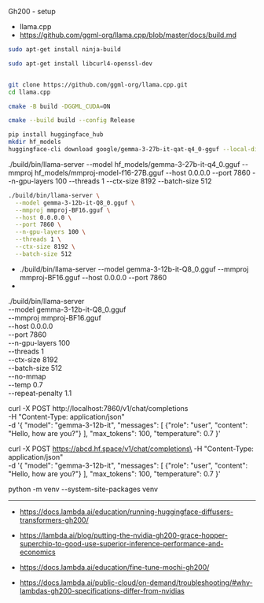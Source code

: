 Gh200 - setup


- llama.cpp
- https://github.com/ggml-org/llama.cpp/blob/master/docs/build.md


```bash
sudo apt-get install ninja-build

sudo apt-get install libcurl4-openssl-dev


git clone https://github.com/ggml-org/llama.cpp.git
cd llama.cpp

cmake -B build -DGGML_CUDA=ON

cmake --build build --config Release
```



```bash 
pip install huggingface_hub
mkdir hf_models 
huggingface-cli download google/gemma-3-27b-it-qat-q4_0-gguf --local-dir hf_models/
```

 ./build/bin/llama-server   --model hf_models/gemma-3-27b-it-q4_0.gguf  --mmproj hf_models/mmproj-model-f16-27B.gguf  --host 0.0.0.0   --port 7860   --n-gpu-layers 100   --threads 1   --ctx-size 8192   --batch-size 512

```bash
./build/bin/llama-server \
  --model gemma-3-12b-it-Q8_0.gguf \
  --mmproj mmproj-BF16.gguf \
  --host 0.0.0.0 \
  --port 7860 \
  --n-gpu-layers 100 \
  --threads 1 \
  --ctx-size 8192 \
  --batch-size 512

```

 - ./build/bin/llama-server --model gemma-3-12b-it-Q8_0.gguf --mmproj mmproj-BF16.gguf --host 0.0.0.0 --port 7860
- 
./build/bin/llama-server \
  --model gemma-3-12b-it-Q8_0.gguf \
  --mmproj mmproj-BF16.gguf \
  --host 0.0.0.0 \
  --port 7860 \
  --n-gpu-layers 100 \
  --threads 1 \
  --ctx-size 8192 \
  --batch-size 512 \
  --no-mmap \
  --temp 0.7 \
  --repeat-penalty 1.1


curl -X POST http://localhost:7860/v1/chat/completions\
  -H "Content-Type: application/json" \
  -d '{
    "model": "gemma-3-12b-it",
    "messages": [
      {"role": "user", "content": "Hello, how are you?"}
    ],
    "max_tokens": 100,
    "temperature": 0.7
  }'

curl -X POST https://abcd.hf.space/v1/chat/completions\
  -H "Content-Type: application/json" \
  -d '{
    "model": "gemma-3-12b-it",
    "messages": [
      {"role": "user", "content": "Hello, how are you?"}
    ],
    "max_tokens": 100,
    "temperature": 0.7
  }'


python -m venv --system-site-packages venv




<!-- 
huggingface-cli download google/gemma-3-12b-it-qat-q4_0-gguf --local-dir hf_models/

https://huggingface.co/google/gemma-3-12b-it-qat-q4_0-gguf/blob/main/gemma-3-12b-it-q4_0.gguf


https://huggingface.co/google/gemma-3-12b-it-qat-q4_0-gguf/blob/main/mmproj-model-f16-12B.gguf

- https://huggingface.co/collections/google/gemma-3-qat-67ee61ccacbf2be4195c265b

```bash
wget --header="Authorization: Bearer $HF_TOKEN" \
"https://huggingface.co/unsloth/gemma-3-12b-it-GGUF/resolve/main/gemma-3-12b-it-Q8_0.gguf" \
-O gemma-3-12b-it-Q8_0.gguf


wget --header="Authorization: Bearer $HF_TOKEN" \
"https://huggingface.co/unsloth/gemma-3-12b-it-GGUF/resolve/main/mmproj-BF16.gguf" \
-O mmproj-BF16.gguf
```



pip install transformers diffusers["torch"] tf-keras==2.17.0 accelerate

pip install vllm

pip3 install --pre torch torchvision torchaudio --index-url https://download.pytorch.org/whl/nightly/cu124


git clone https://github.com/vllm-project/vllm.git
cd vllm


python use_existing_torch.py


pip install -r requirements/build.txt


pip install --no-build-isolation -e .

-->
---

- https://docs.lambda.ai/education/running-huggingface-diffusers-transformers-gh200/

- https://lambda.ai/blog/putting-the-nvidia-gh200-grace-hopper-superchip-to-good-use-superior-inference-performance-and-economics

- https://docs.lambda.ai/education/fine-tune-mochi-gh200/

- https://docs.lambda.ai/public-cloud/on-demand/troubleshooting/#why-lambdas-gh200-specifications-differ-from-nvidias
